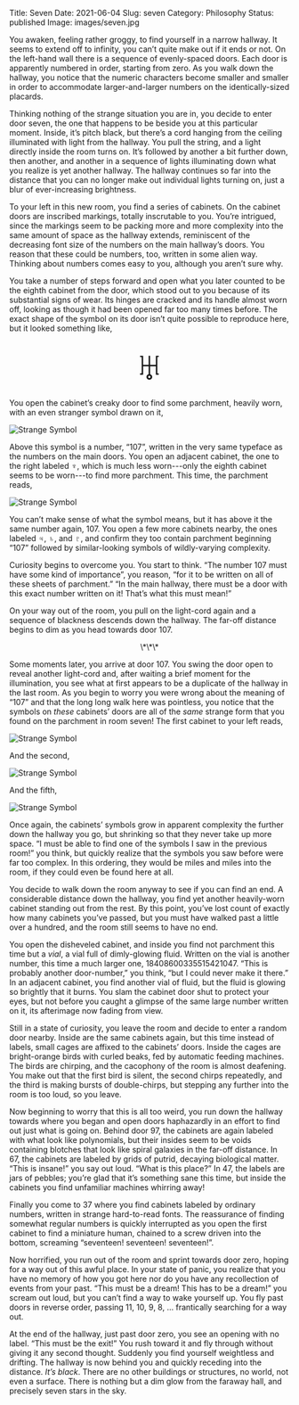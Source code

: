 Title: Seven
Date: 2021-06-04
Slug: seven
Category: Philosophy
Status: published
Image: images/seven.jpg

You awaken, feeling rather groggy, to find yourself in a narrow hallway. It
seems to extend off to infinity, you can’t quite make out if it ends or not. On
the left-hand wall there is a sequence of evenly-spaced doors. Each door is
apparently numbered in order, starting from zero. As you walk down the hallway,
you notice that the numeric characters become smaller and smaller in order to
accommodate larger-and-larger numbers on the identically-sized placards.

Thinking nothing of the strange situation you are in, you decide to enter door
seven, the one that happens to be beside you at this particular moment. Inside,
it’s pitch black, but there’s a cord hanging from the ceiling illuminated with
light from the hallway. You pull the string, and a light directly inside the
room turns on. It’s followed by another a bit further down, then another, and
another in a sequence of lights illuminating down what you realize is yet
another hallway. The hallway continues so far into the distance that you can no
longer make out individual lights turning on, just a blur of ever-increasing
brightness.

To your left in this new room, you find a series of cabinets. On the cabinet
doors are inscribed markings, totally inscrutable to you. You’re intrigued,
since the markings seem to be packing more and more complexity into the same
amount of space as the hallway extends, reminiscent of the decreasing font size
of the numbers on the main hallway’s doors. You reason that these could be
numbers, too, written in some alien way. Thinking about numbers comes easy to
you, although you aren’t sure why.

You take a number of steps forward and open what you later counted to be the
eighth cabinet from the door, which stood out to you because of its substantial
signs of wear. Its hinges are cracked and its handle almost worn off, looking as
though it had been opened far too many times before. The exact shape of the
symbol on its door isn’t quite possible to reproduce here, but it looked
something like,

<center>
<span style="font-size: 55pt;">♅</span>
</center>

You open the cabinet’s creaky door to find some parchment, heavily worn, with an
even stranger symbol drawn on it,

![Strange Symbol](/images/seven/seven-TMalpha.png)

Above this symbol is a number, “107”, written in the very same typeface as the
numbers on the main doors. You open an adjacent cabinet, the one to the right
labeled ♆, which is much less worn---only the eighth cabinet seems to be
worn---to find more parchment. This time, the parchment reads,

![Strange Symbol](/images/seven/seven-TMbeta.png)

You can’t make sense of what the symbol means, but it has above it the same
number again, 107. You open a few more cabinets nearby, the ones labeled ♃, ♄,
and ♇, and confirm they too contain parchment beginning “107” followed by
similar-looking symbols of wildly-varying complexity.

Curiosity begins to overcome you. You start to think. “The number 107 must have
some kind of importance”, you reason, “for it to be written on all of these
sheets of parchment.” “In the main hallway, there must be a door with this exact
number written on it! That’s what this must mean!”

On your way out of the room, you pull on the light-cord again and a sequence of
blackness descends down the hallway. The far-off distance begins to dim as you
head towards door 107.

<center>
\*\*\*
</center>

Some moments later, you arrive at door 107. You swing the door open to reveal
another light-cord and, after waiting a brief moment for the illumination, you
see what at first appears to be a duplicate of the hallway in the last room. As
you begin to worry you were wrong about the meaning of “107” and that the long
long walk here was pointless, you notice that the symbols on *these* cabinets’
doors are all of the *same* strange form that you found on the parchment in room
seven! The first cabinet to your left reads,


![Strange Symbol](/images/seven/seven-TM0.png)

And the second,

![Strange Symbol](/images/seven/seven-TM1.png)

And the fifth,

![Strange Symbol](/images/seven/seven-TM2.png)

Once again, the cabinets’ symbols grow in apparent complexity the further down
the hallway you go, but shrinking so that they never take up more space. “I must
be able to find one of the symbols I saw in the previous room!” you think, but
quickly realize that the symbols you saw before were far too complex. In this
ordering, they would be miles and miles into the room, if they could even be
found here at all.

You decide to walk down the room anyway to see if you can find an end. A
considerable distance down the hallway, you find yet another heavily-worn
cabinet standing out from the rest. By this point, you’ve lost count of exactly
how many cabinets you’ve passed, but you must have walked past a little over a
hundred, and the room still seems to have no end.

You open the disheveled cabinet, and inside you find not parchment this time but
a *vial*, a vial full of dimly-glowing fluid. Written on the vial is another
number, this time a much larger one,  18408600335515421047. “This is probably
another door-number,” you think, “but I could never make it there.” In an
adjacent cabinet, you find another vial of fluid, but the fluid is glowing so
brightly that it burns. You slam the cabinet door shut to protect your eyes, but
not before you caught a glimpse of the same large number written on it, its
afterimage now fading from view.

Still in a state of curiosity, you leave the room and decide to enter a random
door nearby. Inside are the same cabinets again, but this time instead of
labels, small cages are affixed to the cabinets’ doors. Inside the cages are
bright-orange birds with curled beaks, fed by automatic feeding machines. The
birds are chirping, and the cacophony of the room is almost deafening. You make
out that the first bird is silent, the second chirps repeatedly, and the third
is making bursts of double-chirps, but stepping any further into the room is too
loud, so you leave.

Now beginning to worry that this is all too weird, you run down the hallway
towards where you began and open doors haphazardly in an effort to find out just
what is going on. Behind door 97, the cabinets are again labeled with what look
like polynomials, but their insides seem to be voids containing blotches that
look like spiral galaxies in the far-off distance. In 67, the cabinets are
labeled by grids of putrid, decaying biological matter. “This is insane!” you
say out loud. “What is this place?” In 47, the labels are jars of pebbles;
you’re glad that it’s something sane this time, but inside the cabinets you find
unfamiliar machines whirring away!

Finally you come to 37 where you find cabinets labeled by ordinary numbers,
written in strange hard-to-read fonts. The reassurance of finding somewhat
regular numbers is quickly interrupted as you open the first cabinet to find a
miniature human, chained to a screw driven into the bottom, screaming
“seventeen! seventeen! seventeen!”.

Now horrified, you run out of the room and sprint towards door zero, hoping for
a way out of this awful place. In your state of panic, you realize that you have
no memory of how you got here nor do you have any recollection of events from
your past. “This must be a dream! This has to be a dream!” you scream out loud,
but you can’t find a way to wake yourself up. You fly past doors in reverse
order, passing 11, 10, 9, 8, … frantically searching for a way out. 

At the end of the hallway, just past door zero, you see an opening with no
label. “This must be the exit!” You rush toward it and fly through without
giving it any second thought. Suddenly you find yourself weightless and
drifting. The hallway is now behind you and quickly receding into the distance.
*It’s black*. There are no other buildings or structures, no world, not even a
surface. There is nothing but a dim glow from the faraway hall, and precisely
seven stars in the sky.
